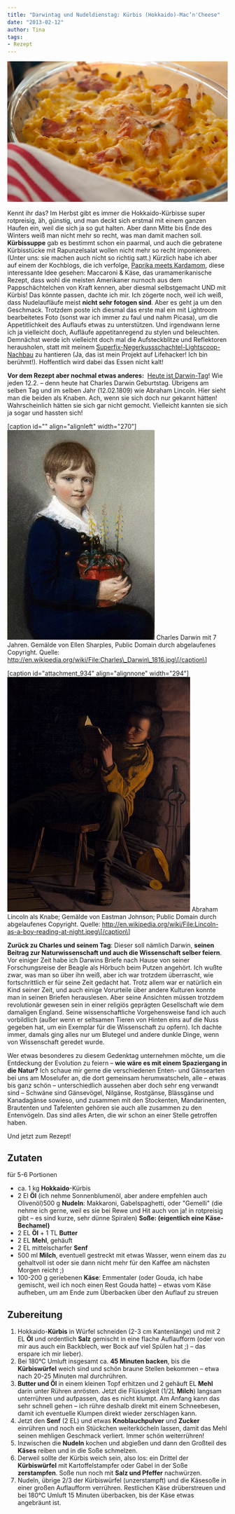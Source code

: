 ```yaml
---
title: "Darwintag und Nudeldienstag: Kürbis (Hokkaido)-Mac’n'Cheese"
date: "2013-02-12" 
author: Tina
tags:
- Rezept
---
```


[![Makkaroni mit Käse und Hokkaidokürbis](images/makkaroni-mit-kc3a4se-und-hokkaidokc3bcrbis.jpg)](http://apfeleimer.wordpress.com/2013/02/12/darwintag-und-nudeldienstag-kurbis-hokkaido-macncheese/makkaroni-mit-kase-und-hokkaidokurbis/)

Kennt ihr das? Im Herbst gibt es immer die Hokkaido-Kürbisse super rotpreisig, äh, günstig, und man deckt sich erstmal mit einem ganzen Haufen ein, weil die sich ja so gut halten. Aber dann Mitte bis Ende des Winters weiß man nicht mehr so recht, was man damit machen soll. **Kürbissuppe** gab es bestimmt schon ein paarmal, und auch die gebratene Kürbisstücke mit Rapunzelsalat wollen nicht mehr so recht imponieren. (Unter uns: sie machen auch nicht so richtig satt.) Kürzlich habe ich aber auf einem der Kochblogs, die ich verfolge, [Paprika meets Kardamom](http://paprikameetskardamom.wordpress.com/2012/12/18/im-kase-und-kurbishimmel-auf-erden-butternut-macncheese/), diese interessante Idee gesehen: Maccaroni & Käse, das uramamerikanische Rezept, dass wohl die meisten Amerikaner nurnoch aus dem Pappschächtelchen von Kraft kennen, aber diesmal selbstgemacht UND mit Kürbis! Das könnte passen, dachte ich mir. Ich zögerte noch, weil ich weiß, dass Nudelaufläufe meist **nicht sehr fotogen sind**. Aber es geht ja um den Geschmack. Trotzdem poste ich diesmal das erste mal ein mit Lightroom bearbeitetes Foto (sonst war ich immer zu faul und nahm Picasa), um die Appetitlichkeit des Auflaufs etwas zu unterstützen. Und irgendwann lerne ich ja vielleicht doch, Aufläufe appetitanregend zu stylen und beleuchten. Demnächst werde ich vielleicht doch mal die Aufsteckblitze und Reflektoren herausholen, statt mit meinem [Superfix-Negerkussschachtel-Lightscoop-Nachbau](lifehacker.com/5884059/make-a-mirrored-popup-flash-bouncer-for-your-camera-out-of-an-upcycled-snack-box "Ich bin bei Lifehacker!") zu hantieren (Ja, das ist mein Projekt auf Lifehacker! Ich bin berühmt!). Hoffentlich wird dabei das Essen nicht kalt!

**Vor dem Rezept aber nochmal etwas anderes:**  [Heute ist Darwin-Tag](http://de.wikipedia.org/wiki/Darwin-Tag "Alles über den Darwintag bei Wikipedia")! Wie jeden 12.2. – denn heute hat Charles Darwin Geburtstag. Übrigens am selben Tag und im selben Jahr (12.02.1809) wie Abraham Lincoln. Hier sieht man die beiden als Knaben. Ach, wenn sie sich doch nur gekannt hätten! Wahrscheinlich hätten sie sich gar nicht gemocht. Vielleicht kannten sie sich ja sogar und hassten sich!

\[caption id="" align="alignleft" width="270"\]![](images/337px-Charles_Darwin_1816.jpg) Charles Darwin mit 7 Jahren. Gemälde von Ellen Sharples, Public Domain durch abgelaufenes Copyright. Quelle: http://en.wikipedia.org/wiki/File:Charles\_Darwin\_1816.jpg\[/caption\]

\[caption id="attachment\_934" align="alignnone" width="294"\][![The Lincoln Boy](images/lincoln-as-a-boy-reading-at-night.jpg)](http://apfeleimer.wordpress.com/2013/02/12/darwintag-und-nudeldienstag-kurbis-hokkaido-macncheese/lincoln-as-a-boy-reading-at-night/) Abraham Lincoln als Knabe; Gemälde von Eastman Johnson; Public Domain durch abgelaufenes Copyright. Quelle: http://en.wikipedia.org/wiki/File:Lincoln-as-a-boy-reading-at-night.jpeg\[/caption\]

**Zurück zu Charles und seinem Tag**: Dieser soll nämlich Darwin, **seinen Beitrag zur Naturwissenschaft und auch die Wissenschaft selber feiern**. Vor einiger Zeit habe ich Darwins Briefe nach Hause von seiner Forschungsreise der Beagle als Hörbuch beim Putzen angehört. Ich wußte zwar, was man so über ihn weiß, aber ich war trotzdem überrascht, wie fortschrittlich er für seine Zeit gedacht hat. Trotz allem war er natürlich ein Kind seiner Zeit, und auch einige Vorurteile über andere Kulturen konnte man in seinen Briefen herauslesen. Aber seine Ansichten müssen trotzdem revolutionär gewesen sein in einer religiös geprägten Gesellschaft wie dem damaligen England. Seine wissenschaftliche Vorgehensweise fand ich auch vorbildlich (außer wenn er seltsamen Tieren von Hinten eins auf die Nuss gegeben hat, um ein Exemplar für die Wissenschaft zu opfern). Ich dachte immer, damals ging alles nur um Blutegel und andere dunkle Dinge, wenn von Wissenschaft geredet wurde.

Wer etwas besonderes zu diesem Gedenktag unternehmen möchte, um die Entdeckung der Evolution zu feiern – **wie wäre es mit einem Spaziergang in die Natur?** Ich schaue mir gerne die verschiedenen Enten- und Gänsearten bei uns am Moselufer an, die dort gemeinsam herumwatscheln, alle – etwas bis ganz schön – unterschiedlich aussehen aber doch sehr eng verwandt sind – Schwäne sind Gänsevögel, Nilgänse, Rostgänse, Blässgänse und Kanadagänse sowieso, und zusammen mit den Stockenten, Mandarinenten, Brautenten und Tafelenten gehören sie auch alle zusammen zu den Entenvögeln. Das sind alles Arten, die wir schon an einer Stelle getroffen haben.

Und jetzt zum Rezept!

## Zutaten

für 5-6 Portionen

- ca. 1 kg **Hokkaido**\-Kürbis
- 2 El **Öl** (ich nehme Sonnenblumenöl, aber andere empfehlen auch Olivenöl)500 g **Nudeln**: Makkaroni, Gabelspaghetti, oder "Gemelli" (die nehme ich gerne, weil es sie bei Rewe und Hit auch von ja! in rotpreisig gibt – es sind kurze, sehr dünne Spiralen) **Soße: (eigentlich eine Käse-Bechamel)**
- 2 EL **Öl** + 1 TL **Butter**
- 2 EL **Mehl**, gehäuft
- 2 EL mittelscharfer **Senf**
- 500 ml **Milch**, eventuell gestreckt mit etwas Wasser, wenn einem das zu gehaltvoll ist oder sie dann nicht mehr für den Kaffee am nächsten Morgen reicht ;)
- 100-200 g geriebenen **Käse**: Emmentaler (oder Gouda, ich habe gemischt, weil ich noch einen Rest Gouda hatte) – etwas vom Käse aufheben, um am Ende zum Überbacken über den Auflauf zu streuen

## Zubereitung

1. Hokkaido-**Kürbis** in Würfel schneiden (2-3 cm Kantenlänge) und mit 2 EL **Öl** und ordentlich **Salz** gemischt in eine flache Auflaufform (oder von mir aus auch ein Backblech, wer Bock auf viel Spülen hat ;) – das erspare ich mir lieber).
2. Bei 180°C Umluft insgesamt ca. **45 Minuten backen**, bis die **Kürbiswürfel** weich sind und schön braune Stellen bekommen – etwa nach 20-25 Minuten mal durchrühren.
3. **Butter und Öl** in einem kleinen Topf erhitzen und 2 gehäuft EL **Mehl** darin unter Rühren anrösten. Jetzt die Flüssigkeit (1/2L **Milch**) langsam unterrühren und aufpassen, das es nicht klumpt. Am Anfang kann das sehr schnell gehen – ich rühre deshalb direkt mit einem Schneebesen, damit ich eventuelle Klumpen direkt wieder zerschlagen kann.
4. Jetzt den **Senf** (2 EL) und etwas **Knoblauchpulver** und **Zucker** einrühren und noch ein Stückchen weiterköcheln lassen, damit das Mehl seinen mehligen Geschmack verliert. Immer schön weiterrühren!
5. Inzwischen die **Nudeln** kochen und abgießen und dann den Großteil des **Käses** reiben und in die Soße schmelzen.
6. Derweil sollte der Kürbis weich sein, also los: ein Drittel der **Kürbiswürfel** mit Kartoffelstampfer oder Gabel in der Soße **zerstampfen**. Soße nun noch mit **Salz und Pfeffer** nachwürzen.
7. Nudeln, übrige 2/3 der Kürbiswürfel (unzerstampft) und die Käsesoße in einer großen Auflaufform verrühren. Restlichen Käse drüberstreuen und bei 180°C Umluft 15 Minuten überbacken, bis der Käse etwas angebräunt ist.
